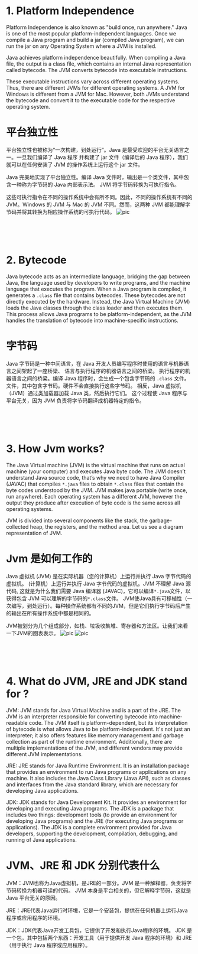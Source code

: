 
# 1. Platform Independence

Platform Independence is also known as "build once, run anywhere." Java is one of the most
popular platform-independent languages. Once we compile a Java program and build a jar
(compiled Java program), we can run the jar on any Operating System where a JVM is installed.

Java achieves platform independence beautifully. When compiling a Java file, the output is a
class file, which contains an internal Java representation called bytecode. The JVM converts
bytecode into executable instructions.

These executable instructions vary across different operating systems. Thus, there are different
JVMs for different operating systems. A JVM for Windows is different from a JVM for Mac.
However, both JVMs understand the bytecode and convert it to the executable code for the
respective operating system.

# 平台独立性

平台独立性也被称为“一次构建，到处运行”。Java 是最受欢迎的平台无关语言之一。一旦我们编译了 Java 程序
并构建了 jar 文件（编译后的 Java 程序），我们就可以在任何安装了 JVM 的操作系统上运行这个 jar 文件。

Java 完美地实现了平台独立性。编译 Java 文件时，输出是一个类文件，其中包含一种称为字节码的 Java 内部表示法。
JVM 将字节码转换为可执行指令。

这些可执行指令在不同的操作系统中会有所不同。因此，不同的操作系统有不同的 JVM。Windows 的 JVM 与
Mac 的 JVM 不同。然而，这两种 JVM 都能理解字节码并将其转换为相应操作系统的可执行代码。
![pic](https://miro.medium.com/v2/resize:fit:1000/0*rXssPHX9bGHjKab3.jpg)

<br>
<br>
<br>

# 2. Bytecode

Java bytecode acts as an intermediate language, bridging the gap between Java,
the language used by developers to write programs, and the machine language that
executes the program. When a Java program is compiled, it generates a `.class` file
that contains bytecodes. These bytecodes are not directly executed by the hardware.
Instead, the Java Virtual Machine (JVM) loads the Java classes through the class
loader and then executes them. This process allows Java programs to be
platform-independent, as the JVM handles the translation of bytecode into
machine-specific instructions.     

# 字节码

Java 字节码是一种中间语言，在 Java 开发人员编写程序时使用的语言与机器语言之间架起了一座桥梁、
语言与执行程序的机器语言之间的桥梁。
执行程序的机器语言之间的桥梁。编译 Java 程序时，会生成一个包含字节码的 `.class` 文件。
文件，其中包含字节码。硬件不会直接执行这些字节码。
相反，Java 虚拟机（JVM）通过类加载器加载 Java 类，然后执行它们。
这个过程使 Java 程序与平台无关，因为 JVM 负责将字节码翻译成机器特定的指令。

<br>
<br>
<br>

# 3. How Jvm works?

The Java Virtual machine (JVM) is the virtual machine that runs on actual machine
(your computer) and executes Java byte code. The JVM doesn’t understand Java source code,
that’s why we need to have Java Compiler (JAVAC) that compiles `*.java` files to obtain
`*.class` files that contain the byte codes understood by the JVM. JVM makes java portable
(write once, run anywhere). Each operating system has a different JVM, however the output
they produce after execution of byte code is the same across all operating systems.

JVM is divided into several components like the stack, the garbage-collected heap,
the registers, and the method area. Let us see a diagram representation of JVM.

# Jvm 是如何工作的

Java 虚拟机 (JVM) 是在实际机器（您的计算机）上运行并执行 Java 字节代码的虚拟机。
(计算机）上运行并执行 Java 字节代码的虚拟机。JVM 不理解 Java 源代码,
这就是为什么我们需要 Java 编译器 (JAVAC)，它可以编译`*.java`文件，以获得包含 JVM 可以理解的字节码的`*.class`文件。
JVM使Java具有可移植性（一次编写，到处运行）。每种操作系统都有不同的JVM，但是它们执行字节码后产生的输出在所有操作系统中都是相同的。

JVM被划分为几个组成部分，如栈、垃圾收集堆、寄存器和方法区。让我们来看一下JVM的图表表示。
![pic](https://www.interviewbit.com/blog/wp-content/uploads/2022/06/Java-Architecture-1024x658.png)
![pic](https://www.freecodecamp.org/news/content/images/size/w1600/2021/01/image-39.png)

<br>
<br>
<br>

# 4. What do JVM, JRE and JDK stand for ?

JVM: JVM stands for Java Virtual Machine and is a part of the JRE. The JVM is an interpreter responsible for converting bytecode into machine-readable code. 
The JVM itself is platform-dependent, but its interpretation of bytecode is what allows Java to be platform-independent. It's not just an interpreter; 
it also offers features like memory management and garbage collection as part of the runtime environment. 
Additionally, there are multiple implementations of the JVM, and different vendors may provide different JVM implementations.

JRE: JRE stands for Java Runtime Environment. 
It is an installation package that provides an environment to run Java programs or applications on any machine. It also includes the Java Class Library (Java API), 
such as classes and interfaces from the Java standard library, which are necessary for developing Java applications.

JDK: JDK stands for Java Development Kit. It provides an environment for developing and executing Java programs. 
The JDK is a package that includes two things: development tools (to provide an environment for developing Java programs) and the JRE (for executing Java programs or applications). 
The JDK is a complete environment provided for Java developers, supporting the development, compilation, debugging, and running of Java applications.

# JVM、JRE 和 JDK 分别代表什么

JVM：JVM也称为Java虚拟机，是JRE的一部分。JVM 是一种解释器，负责将字节码转换为机器可读的代码。
JVM 本身是平台相关的，但它解释字节码，这就是 Java 平台无关的原因。

JRE：JRE代表Java运行时环境，它是一个安装包，提供在任何机器上运行Java程序或应用程序的环境。

JDK：JDK代表Java开发工具包，它提供了开发和执行Java程序的环境。
JDK 是一个包，其中包括两个东西：开发工具（用于提供开发 Java 程序的环境）和 JRE（用于执行 Java 程序或应用程序）。







